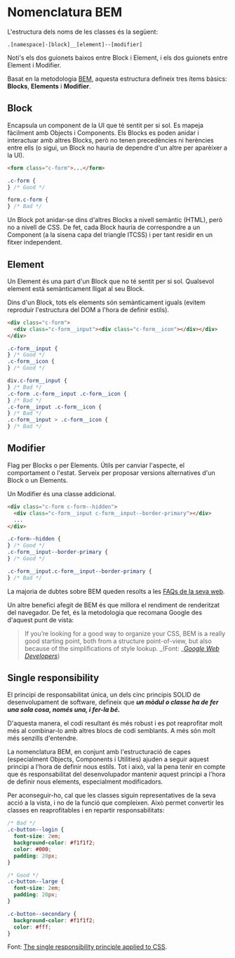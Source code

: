 # Nomenclatura BEM

L'estructura dels noms de les classes és la següent:

`.[namespace]-[block]__[element]--[modifier]`

Noti's els dos guionets baixos entre Block i Element, i els dos guionets entre
Element i Modifier.

Basat en la metodologia [BEM](http://bem.info/), aquesta estructura defineix
tres ítems bàsics: **Blocks**, **Elements** i **Modifier**.

## Block

Encapsula un component de la UI que té sentit per si sol. Es mapeja fàcilment
amb Objects i Components. Els Blocks es poden anidar i interactuar amb altres
Blocks, però no tenen precedències ni herències entre ells \(o sigui, un Block
no hauria de dependre d'un altre per aparèixer a la UI\).

```html
<form class="c-form">...</form>
```

```css
.c-form {
} /* Good */

form.c-form {
} /* Bad */
```

Un Block pot anidar-se dins d'altres Blocks a nivell semàntic \(HTML\), però no
a nivell de CSS. De fet, cada Block hauria de correspondre a un Component \(a
la sisena capa del triangle ITCSS\) i per tant residir en un fitxer
independent.

## Element

Un Element és una part d'un Block que no té sentit per si sol. Qualsevol
element està semànticament lligat al seu Block.

Dins d'un Block, tots els elements són semànticament iguals \(evitem reproduir
l'estructura del DOM a l'hora de definir estils\).

```html
<div class="c-form">
  <div class="c-form__input"><div class="c-form__icon"></div></div>
</div>
```

```css
.c-form__input {
} /* Good */
.c-form__icon {
} /* Good */

div.c-form__input {
} /* Bad */
.c-form .c-form__input .c-form__icon {
} /* Bad */
.c-form__input .c-form__icon {
} /* Bad */
.c-form__input > .c-form__icon {
} /* Bad */
```

## Modifier

Flag per Blocks o per Elements. Útils per canviar l'aspecte, el comportament o
l'estat. Serveix per proposar versions alternatives d'un Block o un Elements.

Un Modifier és una classe addicional.

```html
<div class="c-form c-form--hidden">
  <div class="c-form__input c-form__input--border-primary"></div>
  ...
</div>
```

```css
.c-form--hidden {
} /* Good */
.c-form__input--border-primary {
} /* Good */

.c-form__input.c-form__input--border-primary {
} /* Bad */
```

La majoria de dubtes sobre BEM queden resolts a les [FAQs de la seva
web](http://getbem.com/faq/).

Un altre benefici afegit de BEM és que millora el rendiment de renderitzat del
navegador. De fet, és la metodologia que recomana Google des d'aquest punt de
vista:

> If you’re looking for a good way to organize your CSS, BEM is a really good
> starting point, both from a structure point-of-view, but also because of the
> simplifications of style lookup. _\(Font: _[_Google Web
> Developers_](https://developers.google.com/web/fundamentals/performance/rendering/reduce-the-scope-and-complexity-of-style-calculations)\)

##

## Single responsibility

El principi de responsabilitat única, un dels cinc principis SOLID de
desenvolupament de software, defineix que _**un mòdul o classe ha de fer una
sola cosa, només una, i fer-la bé.**_

D'aquesta manera, el codi resultant és més robust i es pot reaprofitar molt més
al combinar-lo amb altres blocs de codi semblants. A més són molt més senzills
d'entendre.

La nomenclatura BEM, en conjunt amb l'estructuració de capes \(especialment
Objects, Components i Utilities\) ajuden a seguir aquest principi a l'hora de
definir nous estils. Tot i això, val la pena tenir en compte que és
responsabilitat del desenvolupador mantenir aquest principi a l'hora de definir
nous elements, especialment modificadors.

Per aconseguir-ho, cal que les classes siguin representatives de la seva acció
a la vista, i no de la funció que compleixen. Això permet convertir les classes
en reaprofitables i en repartir responsabilitats:

```css
/* Bad */
.c-button--login {
  font-size: 2em;
  background-color: #f1f1f2;
  color: #000;
  padding: 20px;
}

/* Good */
.c-button--large {
  font-size: 2em;
  padding: 20px;
}

.c-button--secondary {
  background-color: #f1f1f2;
  color: #fff;
}
```

Font: [The single responsibility principle applied to
CSS](https://csswizardry.com/2012/04/the-single-responsibility-principle-applied-to-css/).

